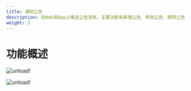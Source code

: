```yaml
---
title: 通知公告
description: 在Web或App上推送公告消息，主要功能有新增公告、修改公告、删除公告
weight: 5
---
```


# 功能概述

![unload!](/../../zh/photo/docs/toolkits/remote-notice.png)

![unload!](/../../zh/photo/docs/toolkits/remote-notice1.png)
